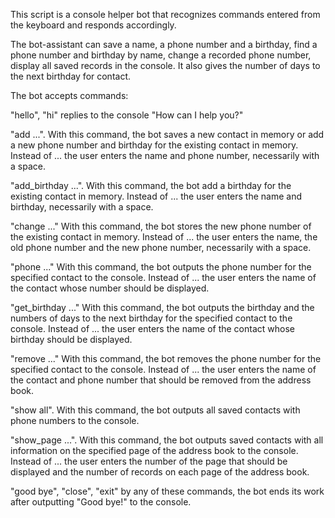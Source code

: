 This script is a console helper bot that recognizes commands entered from the keyboard and responds accordingly.

The bot-assistant can save a name, a phone number and a birthday, find a phone number and birthday by name, change a recorded phone number, display all saved records in the console. It also gives the number of days to the next birthday for contact.

The bot accepts commands:

"hello", "hi" replies to the console "How can I help you?"

"add ...". With this command, the bot saves a new contact in memory or add a new phone number and birthday for the existing contact in memory. Instead of ... the user enters the name and phone number, necessarily with a space.

"add_birthday ...". With this command, the bot add a birthday for the existing contact in memory. Instead of ... the user enters the name and birthday, necessarily with a space.

"change ..." With this command, the bot stores the new phone number of the existing contact in memory. Instead of ... the user enters the name, the old phone number and the new phone number, necessarily with a space.

"phone ..." With this command, the bot outputs the phone number for the specified contact to the console. Instead of ... the user enters the name of the contact whose number should be displayed.

"get_birthday ..." With this command, the bot outputs the birthday and the numbers of days to the next birthday for the specified contact to the console. Instead of ... the user enters the name of the contact whose birthday should be displayed.

"remove ..." With this command, the bot removes the phone number for the specified contact to the console. Instead of ... the user enters the name of the contact and phone number that should be removed from the address book.

"show all". With this command, the bot outputs all saved contacts with phone numbers to the console.

"show_page ...". With this command, the bot outputs saved contacts with all information on the specified page of the address book to the console. Instead of ... the user enters the number of the page that should be displayed and the number of records on each page of the address book.

"good bye", "close", "exit" by any of these commands, the bot ends its work after outputting "Good bye!" to the console.